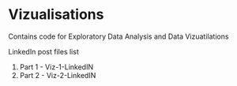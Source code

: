 # Vizualisations
Contains code for Exploratory Data Analysis and Data Vizuatilations 

LinkedIn post files list
1. Part 1 - Viz-1-LinkedIN  
2. Part 2 - Viz-2-LinkedIN

